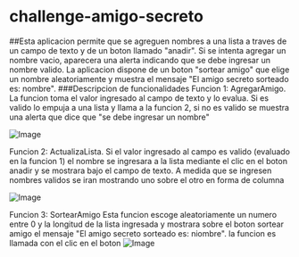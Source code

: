 # challenge-amigo-secreto
##Esta aplicacion permite que se agreguen nombres a una lista a traves de un campo de texto y de un boton llamado "anadir". Si se intenta agregar un nombre vacio, aparecera una alerta indicando que se debe ingresar un nombre valido.
  La aplicacion dispone de un boton "sortear amigo" que elige un nombre aleatoriamente y muestra el mensaje "El amigo  secreto sorteado es: nombre".
  ###Descripcion de funcionalidades
  Funcion 1: AgregarAmigo. La funcion toma el valor ingresado al campo de texto y lo evalua. Si es valido lo empuja a una lista y llama a la funcion 2, si no es valido se muestra una alerta que  dice que "se debe ingresar un nombre"
  
![Image](https://github.com/user-attachments/assets/6c1b134c-9fa7-4189-802a-233e33c02cb4)

  Funcion 2: ActualizaLista. Si el valor ingresado al campo es valido (evaluado en la funcion 1) el nombre se ingresara a la lista mediante el clic en el boton anadir y se mostrara bajo el campo de texto. A medida que se ingresen nombres validos se iran mostrando uno sobre el otro en forma de columna

![Image](https://github.com/user-attachments/assets/aef5e9d4-c0b9-4032-87df-62a46921e912)

  Funcion 3: SortearAmigo Esta funcion escoge aleatoriamente un numero entre 0 y la longitud de la lista ingresada y mostrara sobre el boton sortear amigo el mensaje "El amigo secreto sorteado es: niombre". la funcion es llamada con el clic en el boton
![Image](https://github.com/user-attachments/assets/828306b8-08d8-40cd-8624-cf8eb323b936)

